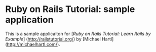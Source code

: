 # Ruby on Rails Tutorial: sample application

This is a sample applicaiton for
[*Ruby on Rails Tutorial: Learn Rails by Example*] (http://railstutorial.org/) by [Michael Hartl] (http://michaelhartl.com/).